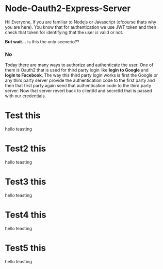 # Node-Oauth2-Express-Server

Hii Everyone,
If you are familiar to Nodejs or Javascript (ofcourse thats why you are here). You know that for authentication we use JWT token and then check that token for identifying that the user is valid or not.

**But wait...** is this the only scenerio??
### No

Today there are many ways to authorize and authenticate the user. One of them is Oauth2 that is used for third party login like **login to Google** and **login to Facebook**.
The way this third party login works is first the Google or any thirs party server provide the authentication code to the first party and then that first party again send that authentication code to the third party server. Now that server revert back to clientId and secretId that is passed with our credentials.

# Test this
hello teasting

# Test2 this
hello teasting

# Test3 this
hello teasting


# Test4 this
hello teasting

# Test5 this
hello teasting
